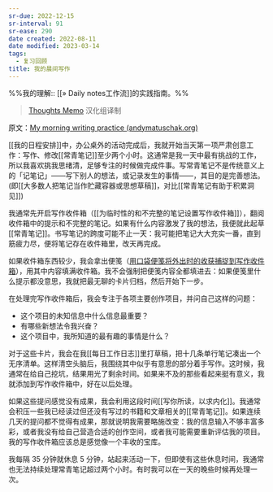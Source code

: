 ```yaml
---
sr-due: 2022-12-15
sr-interval: 91
sr-ease: 290
date created: 2022-08-11
date modified: 2023-03-14
tags:
  - 复习回顾
title: 我的晨间写作
---
```


%%我的理解:: [[» Daily notes工作流]]的实践指南。%%

> [Thoughts Memo](https://paratranz.cn/projects/3131) 汉化组译制

原文：[My morning writing practice (andymatuschak.org)](https://notes.andymatuschak.org/zVFGpprS64TzmKGNzGxq9FiCDnAnCPwRU5T)

[[我的日程安排]]中，办公桌外的活动完成后，我就开始当天第一项严肃创意工作：写作、修改[[常青笔记]]至少两个小时。这通常是我一天中最有挑战的工作，所以我喜欢挑我思绪清，足够专注的时候做完成件事。写常青笔记不是传统意义上的「记笔记」——写下别人的想法，或记录发生的事情——，其目的是完善想法。(即[[大多数人把笔记当作贮藏容器或思想草稿]]，对比[[常青笔记有助于积累洞见]])

我通常先开启写作收件箱（[[为临时性的和不完整的笔记设置写作收件箱]]），翻阅收件箱中的提示和不完整的笔记。如果有什么内容激发了我的想法，我便就此起草[[常青笔记]]。书写笔记的跨度可能不止一天：我可能把笔记大大充实一番，直到筋疲力尽，便将笔记存在收件箱里，改天再完成。

如果收件箱东西较少，我会拿出便笺（[用口袋便笺将外出时的收获捕捉到写作收件箱](https://notes.andymatuschak.org/z5FKgZAnMhS73t9kenbVUYx23CHSQAE1gKxVf)），用其中内容填满收件箱。我不会强制把便笺内容全都填进去：如果便笺里什么提示都没意思，我就把最无聊的卡片归档，然后开始下一步。

在处理完写作收件箱后，我会专注于各项主要创作项目，并问自己这样的问题：

- 这个项目的未知信息中什么信息最重要？
- 有哪些新想法令我兴奋？
- 这个项目中，我所知道的最有趣的事情是什么？

对于这些卡片，我会在我[[每日工作日志]]里打草稿，把十几条单行笔记凑出一个无序清单。这样清空头脑后，我围绕其中似乎有意思的部分着手写作。这时候，我通常在给自己挖坑，结果用光了剩余时间。如果来不及的那些看起来挺有意义，我就添加到写作收件箱中，好在以后处理。

如果这些提问感觉没有成果，我会利用这段时间[[写你所读，以求内化]]。我通常会积压一些我已经读过但还没有写过的书籍和文章相关的[[常青笔记]]。如果连续几天的提问都不觉得有成果，那就说明我需要略施改变：我的信息输入不够丰富多彩，或者我没有给自己营造合适的创作空间，或者我可能需要重新评估我的项目。我的写作收件箱应该总是感觉像一个丰收的宝库。

我每隔 35 分钟就休息 5 分钟，站起来活动一下，但即使有这些休息时间，我通常也无法持续处理常青笔记超过两个小时。有时我可以在一天的晚些时候再处理一次。
